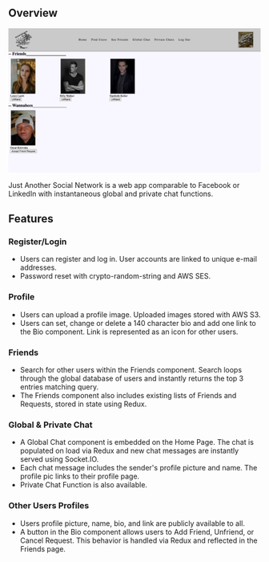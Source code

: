 ## Overview

<img src="/client/public/images/demo.png">

Just Another Social Network is a web app comparable to Facebook or LinkedIn with instantaneous global and private chat functions.

## Features

### Register/Login

-   Users can register and log in. User accounts are linked to unique e-mail addresses.
-   Password reset with crypto-random-string and AWS SES.

### Profile

-   Users can upload a profile image. Uploaded images stored with AWS S3.
-   Users can set, change or delete a 140 character bio and add one link to the Bio component. Link is represented as an icon for other users.

### Friends

-   Search for other users within the Friends component. Search loops through the global database of users and instantly returns the top 3 entries matching query.
-   The Friends component also includes existing lists of Friends and Requests, stored in state using Redux.

### Global & Private Chat

-   A Global Chat component is embedded on the Home Page. The chat is populated on load via Redux and new chat messages are instantly served using Socket.IO.
-   Each chat message includes the sender's profile picture and name. The profile pic links to their profile page.
-   Private Chat Function is also available.

### Other Users Profiles

-   Users profile picture, name, bio, and link are publicly available to all.
-   A button in the Bio component allows users to Add Friend, Unfriend, or Cancel Request. This behavior is handled via Redux and reflected in the Friends page.
